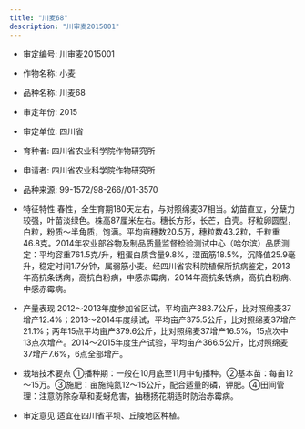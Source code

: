 ```yaml
---
title: "川麦68"
description: "川审麦2015001"
---
```

* 审定编号:  川审麦2015001

*  作物名称:  小麦

*  品种名称:  川麦68

*  审定年份:  2015

*  审定单位:  四川省

* 育种者:  四川省农业科学院作物研究所

*  申请者:  四川省农业科学院作物研究所

*  品种来源:  99-1572/98-266//01-3570

*  特征特性
春性，全生育期180天左右，与对照绵麦37相当。幼苗直立，分蘖力较强，叶苗淡绿色。株高87厘米左右。穗长方形，长芒，白壳。籽粒卵圆型，白粒，粉质～半角质，饱满。平均亩穗数20.5万，穗粒数43.2粒，千粒重46.8克。2014年农业部谷物及制品质量监督检验测试中心（哈尔滨）品质测定：平均容重761.5克/升，粗蛋白质含量9.8%，湿面筋18.5%，沉降值25.9毫升，稳定时间1.7分钟，属弱筋小麦。经四川省农科院植保所抗病鉴定，2013年高抗条锈病，高抗白粉病，中感赤霉病，2014年高抗条锈病，高抗白粉病、中感赤霉病。

*  产量表现
2012～2013年度参加省区试，平均亩产383.7公斤，比对照绵麦37增产12.4%；2013～2014年度续试，平均亩产375.5公斤，比对照绵麦37增产21.1%；两年15点平均亩产379.6公斤，比对照绵麦37增产16.5%，15点次中13点次增产。2014～2015年度生产试验，平均亩产366.5公斤，比对照绵麦37增产7.6%，6点全部增产。

*  栽培技术要点
①播种期：一般在10月底至11月中旬播种。②基本苗：每亩12～15万。③施肥：亩施纯氮12～15公斤，配合适量的磷，钾肥。④田间管理：注意防除杂草和麦蚜危害，抽穗扬花期适时防治赤霉病。

*  审定意见
适宜在四川省平坝、丘陵地区种植。
